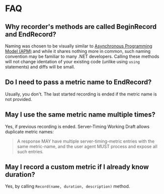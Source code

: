 # FAQ

## Why recorder's methods are called BeginRecord and EndRecord?
Naming was chosen to be visually similar to [Asynchronous Programming Model (APM)](https://docs.microsoft.com/en-us/dotnet/standard/asynchronous-programming-patterns/asynchronous-programming-model-apm) and while it shares nothing more in common, such naming convention may be familiar to many .NET developers. Calling these methods will not change identation of your existing code (unlike using ```using``` statements) and diffs will be small.
  
## Do I need to pass a metric name to EndRecord?
Usually, you don't. The last started recording is ended if the metric name is not provided.

## May I use the same metric name multiple times?
Yes, if previous recording is ended. Server-Timing Working Draft allows duplicate metric names:
> A response MAY have multiple server-timing-metric entries with the same metric-name, and the user agent MUST process and expose all such entries.

## May I record a custom metric if I already know duration?
Yes, by calling ```Record(name, duration, description)``` method.
